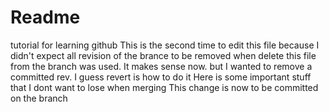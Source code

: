 # Readme
tutorial for learning github
This is the second time to edit this file because I didn't expect all revision of the brance to be removed when delete this file from the branch was used. It makes sense now. but I wanted to remove a committed rev. I guess revert is how to do it
Here is some important stuff that I dont want to lose when merging
This change is now to be committed on the branch